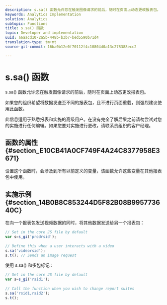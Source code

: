 ```yaml
---
description: s.sa() 函数允许您在触发图像请求的前后，随时在页面上动态更改报表包。
keywords: Analytics Implementation
solution: Analytics
subtopic: Functions
title: s.sa() 函数
topic: Developer and implementation
uuid: a6aacd10-2a5b-448b-b3b7-bed5590b71d4
translation-type: tm+mt
source-git-commit: 16ba0b12e0f70112f4c10804d0a13c278388ecc2

---
```



# s.sa() 函数

s.sa() 函数允许您在触发图像请求的前后，随时在页面上动态更改报表包。

如果您的组织希望将数据发送至不同的报表包，且不进行页面重载，则强烈建议使用此函数。

此信息适用于熟悉报表和实施的高级用户。在没有完全了解后果之前请勿尝试对您的实施进行任何编辑。如果您要对实施进行更改，请联系贵组织的客户经理。

## 函数的属性 {#section_E10CB41A0CF749F4A24C8377958E3671}

设置这个函数时，会涉及到所有以前定义的变量，该函数允许这些变量在其他报表包中使用。

## 实施示例 {#section_14B0B8C853244D5F82B08B995773640C}

在向一个报表包发送视频数据的同时，将其他数据发送给另一个报表包：

```js
// Set in the core JS file by default 
var s=s_gi('prodrsid'); 
 
// Define this when a user interacts with a video 
s.sa('videorsid'); 
s.t(); // Sends an image request
```

使用 s.sa() 和多包标记：

```js
// Set in the core JS file by default 
var s=s_gi('rsid1'); 
 
// Call the function when you wish to change report suites 
s.sa('rsid1,rsid2'); 
s.t();
```

